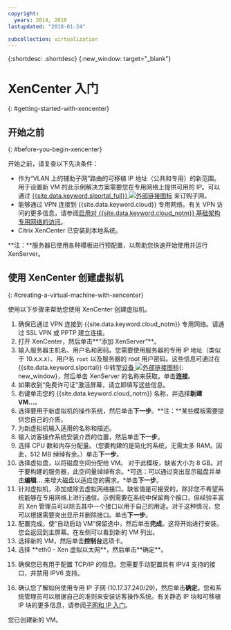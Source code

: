 ```yaml
---
copyright:
  years: 2014, 2018
lastupdated: "2018-01-24"

subcollection: virtualization
---
```


{:shortdesc: .shortdesc}
{:new_window: target="_blank"}

# XenCenter 入门
{: #getting-started-with-xencenter}

## 开始之前
{: #before-you-begin-xencenter}

开始之前，请复查以下先决条件：

- 作为“VLAN 上的辅助子网”路由的可移植 IP 地址（公共和专用）的新范围。用于设置新 VM 的此示例解决方案需要您在专用网络上提供可用的 IP。可以通过 [{{site.data.keyword.slportal_full}} ![外部链接图标](../../icons/launch-glyph.svg "外部链接图标")](https://control.softlayer.com/network/subnets/order) 来订购子网。
- 能够通过 VPN 连接到 {{site.data.keyword.cloud}} 专用网络。有关 VPN 访问的更多信息，请参阅[启用对 {{site.data.keyword.cloud_notm}} 基础架构专用网络的访问](/docs/customer-portal?topic=customer-portal-getting-started#enable-private-network)。
- Citrix XenCenter 已安装到本地系统。<!-- . http://downloads.service.softlayer.com/citrix/xen/-->

**注：**服务器已使用各种模板进行预配置，以帮助您快速开始使用并运行 XenServer。

## 使用 XenCenter 创建虚拟机
{: #creating-a-virtual-machine-with-xencenter}

使用以下步骤来帮助您使用 XenCenter 创建虚拟机。

1. 确保已通过 VPN 连接到 {{site.data.keyword.cloud_notm}} 专用网络。请通过 SSL VPN 或 PPTP 建立连接。
2. 打开 XenCenter，然后单击**“添加 XenServer”**。
3. 输入服务器主机名、用户名和密码。您需要使用服务器的专用 IP 地址（类似于 10.x.x.x）、用户名 `root` 以及服务器的 root 用户密码。这些信息可通过在 {{site.data.keyword.slportal}} 中转至[设备 ![外部链接图标](../../icons/launch-glyph.svg "外部链接图标")](https://control.softlayer.com/devices){: new_window}，然后单击 XenServer 的名称来获取。单击**连接**。
4. 如果收到“免费许可证”激活屏幕，请立即填写这些信息。
5. 右键单击您的 {{site.data.keyword.cloud_notm}} 名称，并选择**新建 VM...**。<!--You can now create your first Virtual Machine. Create a CentOS virtual machine with a disk of 10 GB and have both Public and Private Networks functioning-->
6. 选择要用于新虚拟机的操作系统，然后单击**下一步**。**注：**某些模板需要提供您自己的介质。<!--Because you are using CentOS, you can use {{site.data.keyword.BluSoftlayer_notm}} private mirrors for CentOS to get our installation going.Select a version of CentOS and then click **Next**.-->
7. 为新虚拟机输入适用的名称和描述。
8. 输入访客操作系统安装介质的位置，然后单击**下一步**。<!-- In the example, {{site.data.keyword.BluSoftlayer_notm}} a CentOS mirror is used as installation media. Provide the Install URL of: http://mirrors.service.softlayer.com/centos/5/os/x86_64 and click **Next**.
  *A trailing ‘/’ at the end of the URL can sometimes break the installation.*
  *This mirror is available only on the {{site.data.keyword.BluSoftlayer_notm}} Private Network. The full mirror's contents are  available here: http://mirrors.service.softlayer.com/.-->
9. 选择 CPU 数和内存分配量。（您要构建的是简化的系统，无需太多 RAM。因此，512 MB 绰绰有余。）单击**下一步**。
10. 选择虚拟盘，以将磁盘空间分配给 VM。<!--Remember that this is like adding hard disks, it is not like partitioning your system. Partitioning is done during the installation of the OS.--> 对于此模板，缺省大小为 8 GB。对于要构建的服务器，此空间量绰绰有余。*可选：可以通过突出显示磁盘并单击**编辑...** 来增大磁盘以适应您的需求。*单击**下一步**。
11. 针对虚拟机，添加或除去虚拟网络接口。缺省值是可接受的，除非您不希望系统能够在专用网络上进行通信。示例需要在系统中保留两个接口，但经验丰富的 Xen 管理员可以除去其中一个接口以用于自己的用途。对于这种情况，您可以根据需要突出显示并删除接口。单击**下一步**。
12. 配置完成。使“自动启动 VM”保留选中，然后单击**完成**。这将开始进行安装。您会返回到主屏幕。在左侧可以看到新的 VM 列出。
13. 选择新的 VM，然后单击**控制台**选项卡。 <!--You can now see that your system is booted into the CentOS installer awaiting your input.-->
14. <!--All of the parameters of a CentOS installation are outside of the scope of this article and will need to be customized by your System Administrator, but this article will provide some specific pieces of information that you need to complete the installation. Select your language to get started. The CentOS installer will then ask you for assistance in configuring the Networking Devices in the system.-->选择 **eth0 - Xen 虚拟以太网**，然后单击**确定**。
  <!--![14](images/14.png)-->
15. <!--In the pre-requisite notes, we made sure that we already had a set of Portable IP Addresses routed as "Secondary on VLAN" ready for this installation.--> 确保您已有用于配置 TCP/IP 的信息。您需要手动配置具有 IPV4 支持的接口，并禁用 IPV6 支持。
  <!--[15](images/15.png)-->
16. 确认您了解如何使用专用 IP 子网 (10.17.37.240/29)，然后单击**确定**<!-- to go to the CentOS installer-->。您和系统管理员可以根据自己的准则来安装访客操作系统。有关静态 IP 块和可移植 IP 块的更多信息，请参阅[子网和 IP 入门](/docs/infrastructure/subnets?topic=subnets-getting-started-with-subnets-and-ips)。

您已创建新的 VM。
